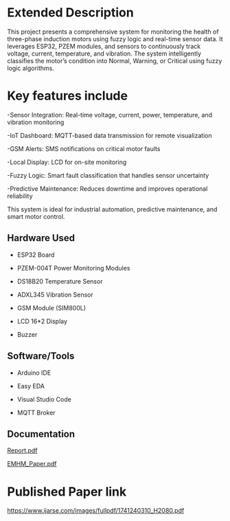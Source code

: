 # Extended Description 
This project presents a comprehensive system for monitoring the health of three-phase induction motors using fuzzy logic and real-time sensor data. It leverages ESP32, PZEM modules, and sensors to continuously track voltage, current, temperature, and vibration. The system intelligently classifies the motor’s condition into Normal, Warning, or Critical using fuzzy logic algorithms.

# Key features include

-Sensor Integration: Real-time voltage, current, power, temperature, and vibration monitoring

-IoT Dashboard: MQTT-based data transmission for remote visualization

-GSM Alerts: SMS notifications on critical motor faults

-Local Display: LCD for on-site monitoring

-Fuzzy Logic: Smart fault classification that handles sensor uncertainty

-Predictive Maintenance: Reduces downtime and improves operational reliability

This system is ideal for industrial automation, predictive maintenance, and smart motor control.

##  Hardware Used

- ESP32 Board

- PZEM-004T Power Monitoring Modules

- DS18B20 Temperature Sensor

- ADXL345 Vibration Sensor

- GSM Module (SIM800L)

- LCD 16*2 Display

- Buzzer
 
## Software/Tools

- Arduino IDE

- Easy EDA

- Visual Studio Code

- MQTT Broker

## Documentation
[Report.pdf](https://github.com/user-attachments/files/20546798/Final_Report.PDF)

[EMHM_Paper.pdf](https://github.com/user-attachments/files/20547039/1741240310_H2080.pdf)
# Published Paper link
https://www.ijarse.com/images/fullpdf/1741240310_H2080.pdf




